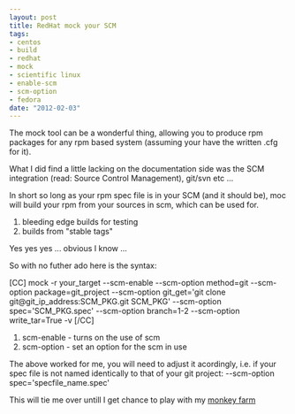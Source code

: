 ```yaml
--- 
layout: post
title: RedHat mock your SCM
tags: 
- centos
- build
- redhat
- mock
- scientific linux
- enable-scm
- scm-option
- fedora
date: "2012-02-03"
---
```

The mock tool can be a wonderful thing, allowing you to produce rpm packages for any rpm based system (assuming your have the written .cfg for it).

What I did find a little lacking on the documentation side was the SCM integration (read: Source Control Management), git/svn etc ...

In short so long as your rpm spec file is in your SCM (and it should be), moc will build your rpm from your sources in scm, which can be used for.

1. bleeding edge builds for testing
2. builds from "stable tags"

Yes yes yes ... obvious I know ...

So with no futher ado here is the syntax:

[CC]
mock -r your_target --scm-enable --scm-option method=git --scm-option package=git_project --scm-option git_get='git clone git@git_ip_address:SCM_PKG.git SCM_PKG' --scm-option spec='SCM_PKG.spec' --scm-option branch=1-2 --scm-option write_tar=True -v
[/CC]

<ol>
	<li>scm-enable - turns on the use of scm</li>
	<li>scm-option - set an option for the scm in use</li>
</ol>

The above worked for me, you will need to adjust it acordingly, i.e. if your spec file is not named identically to that of your git project: --scm-option spec='specfile_name.spec'

This will tie me over untill I get chance to play with my <a href="https://github.com/rackspace/monkeyfarm">monkey farm</a>
